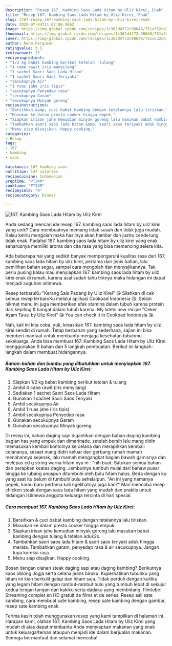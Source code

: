 ```yaml
---
description: "Resep 167. Kambing Saos Lada Hitam by Uliz Kirei, Enak"
title: "Resep 167. Kambing Saos Lada Hitam by Uliz Kirei, Enak"
slug: 2707-resep-167-kambing-saos-lada-hitam-by-uliz-kirei-enak
date: 2020-07-04T11:02:06.986Z
image: https://img-global.cpcdn.com/recipes/1c362d4f72c98648/751x532cq70/167-kambing-saos-lada-hitam-by-uliz-kirei-foto-resep-utama.jpg
thumbnail: https://img-global.cpcdn.com/recipes/1c362d4f72c98648/751x532cq70/167-kambing-saos-lada-hitam-by-uliz-kirei-foto-resep-utama.jpg
cover: https://img-global.cpcdn.com/recipes/1c362d4f72c98648/751x532cq70/167-kambing-saos-lada-hitam-by-uliz-kirei-foto-resep-utama.jpg
author: Rena Ferguson
ratingvalue: 3.5
reviewcount: 15
recipeingredient:
- "1/2 kg babat kambing berikut tetelan  tulang"
- "4 cabe rawit iris menyilang"
- "1 sachet Saori Saos Lada Hitam"
- "1 sachet Saori Saos Teriyaki"
- "secukupnya Air"
- "1 ruas jahe iris tipis"
- "secukupnya Penyedap rasa"
- "secukupnya Garam"
- "secukupnya Minyak goreng"
recipeinstructions:
- "Bersihkan &amp; cuci babat kambing dengan tetelannya lalu tiriskan."
- "Masukan ke dalam presto cooker hingga empuk."
- "Siapkan irisan jahe kemudian minyak goreng lalu masukan babat kambing dengan tulang &amp; tetelan aduk2x."
- "Tambahkan saori saos lada hitam &amp; saori saos teriyaki aduk hingga merata. Tambahkan garam, penyedap rasa &amp; air secukupnya. Jangan lupa koreksi rasa."
- "Menu siap disajikan. Happy cooking."
categories:
- Resep
tags:
- 167
- kambing
- saos

katakunci: 167 kambing saos 
nutrition: 147 calories
recipecuisine: Indonesian
preptime: "PT34M"
cooktime: "PT33M"
recipeyield: "4"
recipecategory: Dinner

---
```



![167. Kambing Saos Lada Hitam by Uliz Kirei](https://img-global.cpcdn.com/recipes/1c362d4f72c98648/751x532cq70/167-kambing-saos-lada-hitam-by-uliz-kirei-foto-resep-utama.jpg)

Anda sedang mencari ide resep 167. kambing saos lada hitam by uliz kirei yang unik? Cara membuatnya memang tidak susah dan tidak juga mudah. Kalau keliru mengolah maka hasilnya akan hambar dan justru cenderung tidak enak. Padahal 167. kambing saos lada hitam by uliz kirei yang enak seharusnya memiliki aroma dan cita rasa yang bisa memancing selera kita.

Ada beberapa hal yang sedikit banyak mempengaruhi kualitas rasa dari 167. kambing saos lada hitam by uliz kirei, pertama dari jenis bahan, lalu pemilihan bahan segar, sampai cara mengolah dan menyajikannya. Tak perlu pusing kalau mau menyiapkan 167. kambing saos lada hitam by uliz kirei enak di rumah, karena asal sudah tahu triknya maka hidangan ini dapat menjadi suguhan istimewa.

Resep terbaruKu &#34;Kerang Sais Padang by Uliz Kirei&#34; 😘 Silahkan di cek semua resep terbaruKu melalui aplikasi Cookpad Indonesia 😘. Selain nikmat menu ini juga memberikan efek stamina dalam tubuh karena protein dari kepiting &amp; hangat dalam tubuh karena. My latets new recipe &#34;Ceker Ayam Tausi by Uliz Kirei&#34; 😘 You can check it in Cookpad Indonesia 😘.


Nah, kali ini kita coba, yuk, kreasikan 167. kambing saos lada hitam by uliz kirei sendiri di rumah. Tetap berbahan yang sederhana, sajian ini bisa memberi manfaat untuk membantu menjaga kesehatan tubuhmu sekeluarga. Anda bisa membuat 167. Kambing Saos Lada Hitam by Uliz Kirei menggunakan 9 bahan dan 5 langkah pembuatan. Berikut ini langkah-langkah dalam membuat hidangannya.

<!--inarticleads1-->

##### Bahan-bahan dan bumbu yang dibutuhkan untuk menyiapkan 167. Kambing Saos Lada Hitam by Uliz Kirei:

1. Siapkan 1/2 kg babat kambing berikut tetelan &amp; tulang
1. Ambil 4 cabe rawit (iris menyilang)
1. Sediakan 1 sachet Saori Saos Lada Hitam
1. Gunakan 1 sachet Saori Saos Teriyaki
1. Ambil secukupnya Air
1. Ambil 1 ruas jahe (iris tipis)
1. Ambil secukupnya Penyedap rasa
1. Gunakan secukupnya Garam
1. Gunakan secukupnya Minyak goreng


Di resep ini, bahan daging sapi digantikan dengan bahan daging kambing bagian has yang empuk dan dimarinade. setelah bersih lalu mang didin memasukan kembali kontolnya ke celana dan merapihkan kembali celananya, sesaat mang didin keluar dari gerbang rumah mamah menahannya sejenak, lalu mamah mengangkat bagian bawah gamisnya dan melepas cd g string warna hitam nya m : &#34;nih buat. Satukan semua bahan dan perapkan keatas daging. Jembutnya tumbuh mulai dari bahaw pusar hingga ke lubang anuspun ditumbuhi oleh bulu hitam halus. Beda dengan ku yang saat itu belum di tumbuhi bulu sehelaipun. &#34;An ini yang namanya pepek, kamu baru pertama kali ngelihatnya juga kan?&#34; Mari mencoba resep chicken steak dengan saus lada hitam yang mudah dan praktis untuk hidangan istimewa anggota keluarga tercinta di hari spesial. 

<!--inarticleads2-->

##### Cara membuat 167. Kambing Saos Lada Hitam by Uliz Kirei:

1. Bersihkan &amp; cuci babat kambing dengan tetelannya lalu tiriskan.
1. Masukan ke dalam presto cooker hingga empuk.
1. Siapkan irisan jahe kemudian minyak goreng lalu masukan babat kambing dengan tulang &amp; tetelan aduk2x.
1. Tambahkan saori saos lada hitam &amp; saori saos teriyaki aduk hingga merata. Tambahkan garam, penyedap rasa &amp; air secukupnya. Jangan lupa koreksi rasa.
1. Menu siap disajikan. Happy cooking.


Bosan dengan olahan steak daging sapi atau daging kambing? Berikutnya kaos oblong Jogja serta celana jeans biruku. Kuperhatikan tubuhku yang hitam ini kian berkulit gelap dan hitam saja. Tidak perduli dengan kulitku yang legam hitam dengan rambut-rambut bulu yang tumbuh lebat di sekujur kedua lengan tangan dan kakiku serta dadaku yang membidang. filmtube: Streaming complet en HD gratuit de films et de series. Resep asli sate kambing, cara membuat sate kambing, resep sate kambing dengan gambar, resep sate kambing enak. 

Terima kasih telah menggunakan resep yang kami tampilkan di halaman ini. Harapan kami, olahan 167. Kambing Saos Lada Hitam by Uliz Kirei yang mudah di atas dapat membantu Anda menyiapkan makanan yang enak untuk keluarga/teman ataupun menjadi ide dalam berjualan makanan. Semoga bermanfaat dan selamat mencoba!

